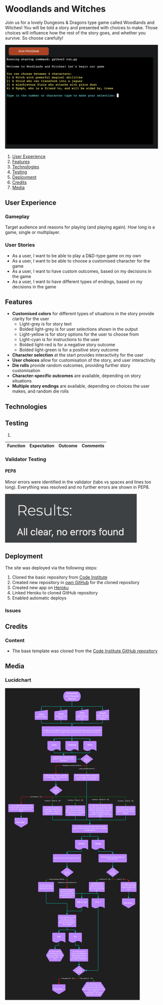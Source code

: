 # Woodlands and Witches

Join us for a lovely Dungeons & Dragons type game called Woodlands and Witches! You will be told a story and presented with choices to make. Those choices will influence how the rest of the story goes, and whether you survive. So choose carefully!

<img src='assets/images/game-image.webp' alt='Game start image'>

1. [User Experience](#user-experience)
2. [Features](#features)
3. [Technologies](#technologies)
4. [Testing](#testing)
5. [Deployment](#deployment)
6. [Credits](#credits)
7. [Media](#media)

## User Experience

### Gameplay
Target audience and reasons for playing (and playing again). How long is a game, single or multiplayer.

### User Stories

- As a user, I want to be able to play a D&D-type game on my own
- As a user, I want to be able to choose a customised character for the game
- As a user, I want to have custom outcomes, based on my decisions in the game
- As a user, I want to have different types of endings, based on my decisions in the game

## Features 

- __Customised colors__ for different types of situations in the story provide clarity for the user
  - Light-grey is for story text
  - Bolded light-grey is for user selections shown in the output
  - Light-yellow is for story options for the user to choose from
  - Light-cyan is for instructions to the user
  - Bolded light-red is for a negative story outcome
  - Bolded light-green is for a positive story outcome
- __Character selection__ at the start provides interactivity for the user
- __User choices__ allow for customisation of the story, and user interactivity
- __Die rolls__ provide random outcomes, providing further story customisation
- __Character-specific outcomes__ are available, depending on story situations
- __Multiple story endings__ are available, depending on choices the user makes, and random die rolls

## Technologies

## Testing 
1. 

| Function | Expectation | Outcome | Comments |
|----------|:-----------:|:-------:|----------|

### Validator Testing 

#### PEP8
Minor errors were identified in the validator (tabs vs spaces and lines too long). Everything was resolved and no further errors are shown in PEP8.

<img src='assets/images/pep8.webp' alt='PEP8 result'>

## Deployment

The site was deployed via the following steps:
1. Cloned the basic repository from [Code Institute](https://github.com/Code-Institute-Org/p3-template)
2. Created new repository in [own GitHub](https://github.com/crazycooky77/ci_project3) for the cloned repository
3. Created new app on [Heroku](https://dashboard.heroku.com/apps)
4. Linked Heroku to cloned GitHub repository
5. Enabled automatic deploys

### Issues


## Credits 

### Content 

- The base template was cloned from the [Code Institute GitHub repository](https://github.com/Code-Institute-Org/p3-templ)

## Media

### Lucidchart
<img src='assets/images/waw-lucid.webp' alt='Lucidchart image'>